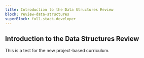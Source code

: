 ```yaml
---
title: Introduction to the Data Structures Review
block: review-data-structures
superBlock: full-stack-developer
---
```


## Introduction to the Data Structures Review

This is a test for the new project-based curriculum.

